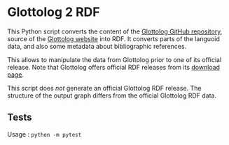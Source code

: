 # Glottolog 2 RDF

This Python script converts the content of the [Glottolog GitHub repository](https://github.com/glottolog), source of the [Glottolog website](https://glottolog.org/) into RDF. It converts parts of the languoid data, and also some metadata about bibliographic references.

This allows to manipulate the data from Glottolog prior to one of its official release. Note that Glottolog offers official RDF releases from its [download page](https://glottolog.org/meta/downloads).

This script does _not_ generate an official Glottolog RDF release. The structure of the output graph differs from the official Glottolog RDF data.


## Tests

Usage : `python -m pytest`
